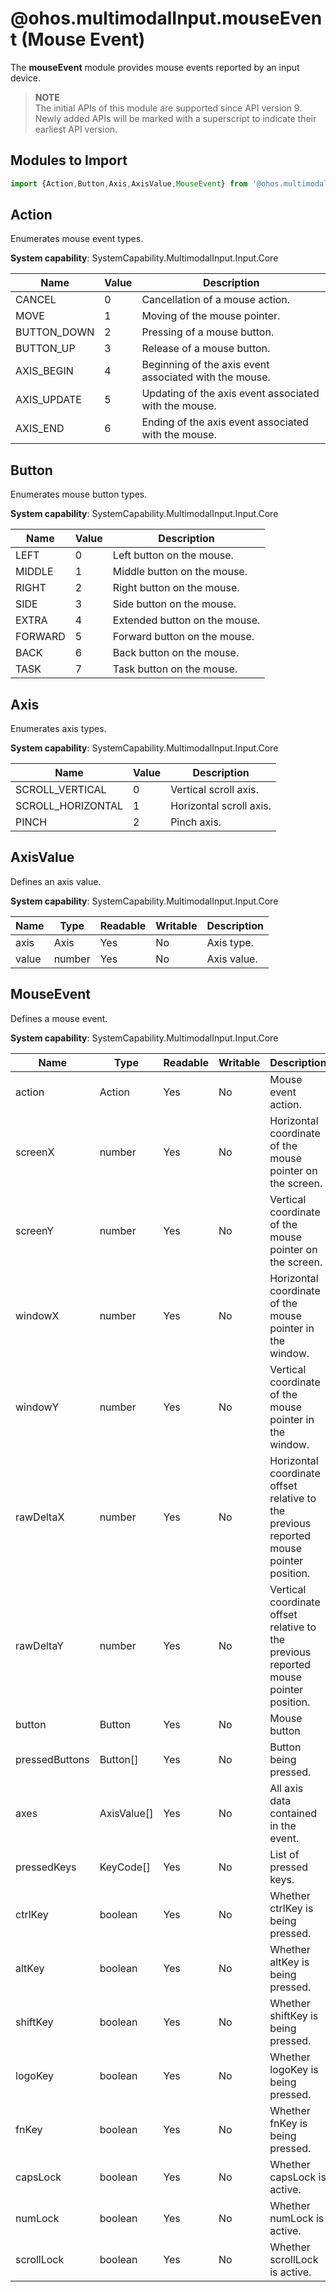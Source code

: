 # @ohos.multimodalInput.mouseEvent (Mouse Event)

The **mouseEvent** module provides mouse events reported by an input device.

> **NOTE**<br>
> The initial APIs of this module are supported since API version 9. Newly added APIs will be marked with a superscript to indicate their earliest API version.

## Modules to Import

```js
import {Action,Button,Axis,AxisValue,MouseEvent} from '@ohos.multimodalInput.mouseEvent';
```

## Action

Enumerates mouse event types.

**System capability**: SystemCapability.MultimodalInput.Input.Core

| Name       | Value| Description                |
| ----------- | -------- | -------------------- |
| CANCEL      | 0   | Cancellation of a mouse action.            |
| MOVE        | 1   | Moving of the mouse pointer.            |
| BUTTON_DOWN | 2   | Pressing of a mouse button.        |
| BUTTON_UP   | 3   | Release of a mouse button.        |
| AXIS_BEGIN  | 4   | Beginning of the axis event associated with the mouse.|
| AXIS_UPDATE | 5   | Updating of the axis event associated with the mouse.|
| AXIS_END    | 6   | Ending of the axis event associated with the mouse.|


## Button

Enumerates mouse button types.

**System capability**: SystemCapability.MultimodalInput.Input.Core

| Name     | Value | Description   |
| ------- | ------| ----- |
| LEFT    | 0 | Left button on the mouse. |
| MIDDLE  | 1 | Middle button on the mouse. |
| RIGHT   | 2 | Right button on the mouse. |
| SIDE    | 3 | Side button on the mouse.|
| EXTRA   | 4 | Extended button on the mouse.|
| FORWARD | 5 | Forward button on the mouse.|
| BACK    | 6 | Back button on the mouse.|
| TASK    | 7 | Task button on the mouse.|

## Axis

Enumerates axis types.

**System capability**: SystemCapability.MultimodalInput.Input.Core

| Name               | Value    | Description   |
| ----------------- | ------- | ----- |
| SCROLL_VERTICAL   | 0 | Vertical scroll axis.|
| SCROLL_HORIZONTAL | 1 | Horizontal scroll axis.|
| PINCH             | 2 | Pinch axis.  |


## AxisValue

Defines an axis value.

**System capability**: SystemCapability.MultimodalInput.Input.Core

| Name   | Type  | Readable  | Writable  | Description  |
| ----- | ------ | ---- | ---- | ---- |
| axis  | Axis   | Yes   | No   | Axis type. |
| value | number | Yes   | No   | Axis value. |


## MouseEvent

Defines a mouse event.

**System capability**: SystemCapability.MultimodalInput.Input.Core

| Name            | Type       | Readable  | Writable  | Description                                      |
| -------------- | ----------- | ---- | ---- | ---------------------------------------- |
| action         | Action      | Yes   | No   | Mouse event action.                                  |
| screenX        | number      | Yes   | No   | Horizontal coordinate of the mouse pointer on the screen.                            |
| screenY        | number      | Yes   | No   | Vertical coordinate of the mouse pointer on the screen.                            |
| windowX        | number      | Yes   | No   | Horizontal coordinate of the mouse pointer in the window.                              |
| windowY        | number      | Yes   | No   | Vertical coordinate of the mouse pointer in the window.                              |
| rawDeltaX      | number      | Yes   | No   | Horizontal coordinate offset relative to the previous reported mouse pointer position.|
| rawDeltaY      | number      | Yes   | No   | Vertical coordinate offset relative to the previous reported mouse pointer position.                         |
| button         | Button      | Yes   | No   | Mouse button                              
| pressedButtons | Button[]    | Yes   | No   | Button being pressed.                             |
| axes           | AxisValue[] | Yes   | No   | All axis data contained in the event.                              |
| pressedKeys    | KeyCode[]   | Yes   | No   | List of pressed keys.                           |
| ctrlKey        | boolean     | Yes   | No   | Whether ctrlKey is being pressed.                       |
| altKey         | boolean     | Yes   | No   | Whether altKey is being pressed.                        |
| shiftKey       | boolean     | Yes   | No   | Whether shiftKey is being pressed.                      |
| logoKey        | boolean     | Yes   | No   | Whether logoKey is being pressed.                       |
| fnKey          | boolean     | Yes   | No   | Whether fnKey is being pressed.                         |
| capsLock       | boolean     | Yes   | No   | Whether capsLock is active.                      |
| numLock        | boolean     | Yes   | No   | Whether numLock is active.                       |
| scrollLock     | boolean     | Yes   | No   | Whether scrollLock is active.                    |
